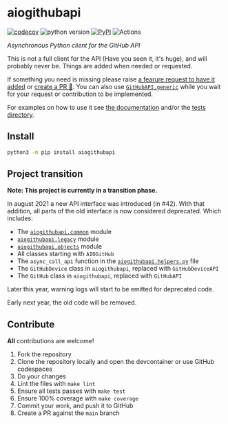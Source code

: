 # aiogithubapi

[![codecov](https://codecov.io/gh/ludeeus/aiogithubapi/branch/main/graph/badge.svg)](https://codecov.io/gh/ludeeus/aiogithubapi)
![python version](https://img.shields.io/badge/Python-3.8=><=3.10-blue.svg)
[![PyPI](https://img.shields.io/pypi/v/aiogithubapi)](https://pypi.org/project/aiogithubapi)
![Actions](https://github.com/ludeeus/aiogithubapi/workflows/Actions/badge.svg?branch=main)

_Asynchronous Python client for the GitHub API_

This is not a full client for the API (Have you seen it, it's huge), and will probably never be.
Things are added when needed or requested.

If something you need is missing please raise [a fearure request to have it added](https://github.com/ludeeus/aiogithubapi/issues/new?assignees=&labels=enhancement&template=feature_request.md) or [create a PR 🎉](#contribute).
You can also use [`GitHubAPI.generic`](https://aiogithubapi.netlify.app/github.html#aiogithubapi.github.GitHub.generic)
while you wait for your request or contribution to be implemented.

For examples on how to use it see [the documentation](https://aiogithubapi.netlify.app/) and/or the [tests directory](./tests).

## Install

```bash
python3 -m pip install aiogithubapi
```

## Project transition

**Note: This project is currently in a transition phase.**

In august 2021 a new API interface was introduced (in #42). With that addition, all parts of the old interface is now considered deprecated.
Which includes:

- The [`aiogithubapi.common`](./aiogithubapi/common) module
- [`aiogithubapi.legacy`](./aiogithubapi/legacy) module
- [`aiogithubapi.objects`](./aiogithubapi/objects) module
- All classes starting with `AIOGitHub`
- The `async_call_api` function in the [`aiogithubapi.helpers.py`](./aiogithubapi/helpers.py) file
- The `GitHubDevice` class in `aiogithubapi`, replaced with `GitHubDeviceAPI`
- The `GitHub` class in `aiogithubapi`, replaced with `GitHubAPI`

Later this year, warning logs will start to be emitted for deprecated code.

Early next year, the old code will be removed.

## Contribute

**All** contributions are welcome!

1. Fork the repository
2. Clone the repository locally and open the devcontainer or use GitHub codespaces
3. Do your changes
4. Lint the files with `make lint`
5. Ensure all tests passes with `make test`
6. Ensure 100% coverage with `make coverage`
7. Commit your work, and push it to GitHub
8. Create a PR against the `main` branch
